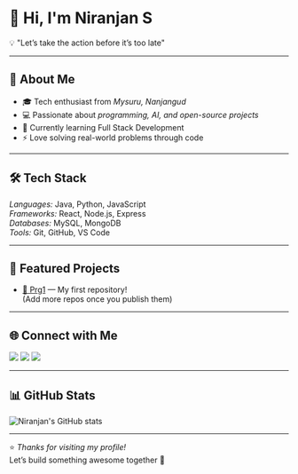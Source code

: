 # 👋 Hi, I'm Niranjan S  

💡 "Let’s take the action before it’s too late"  

---

## 🚀 About Me
- 🎓 Tech enthusiast from *Mysuru, Nanjangud*  
- 💻 Passionate about *programming, AI, and open-source projects*  
- 🌱 Currently learning Full Stack Development   
- ⚡ Love solving real-world problems through code  

---

## 🛠 Tech Stack
*Languages:* Java, Python, JavaScript  
*Frameworks:* React, Node.js, Express  
*Databases:* MySQL, MongoDB  
*Tools:* Git, GitHub, VS Code  

---

## 📂 Featured Projects
- [🔗 Prg1](https://github.com/Niranjan53/Prg1) — My first repository!  
(Add more repos once you publish them)

---

## 🌐 Connect with Me
<p align="left">
  <a href="https://www.linkedin.com/in/niranjan-s-603405304" target="_blank"><img src="https://img.shields.io/badge/LinkedIn-blue?logo=linkedin&logoColor=white" /></a>
  <a href="https://x.com/Niranja62852444?t=s14aIs1eM4I9aNHs5COc3w&s=09" target="_blank"><img src="https://img.shields.io/badge/Twitter-black?logo=x&logoColor=white" /></a>
  <a href="https://www.instagram.com/_niranjan_s___?igsh=Nm14NGdzcXY2ZXE2" target="_blank"><img src="https://img.shields.io/badge/Instagram-purple?logo=instagram&logoColor=white" /></a>
</p>

---

## 📊 GitHub Stats
![Niranjan's GitHub stats](https://github-readme-stats.vercel.app/api?username=Niranjan53&show_icons=true&theme=tokyonight)

---

⭐ *Thanks for visiting my profile!*  
Let’s build something awesome together 🚀
